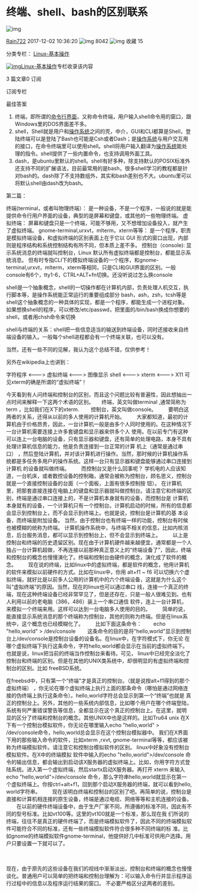 # 终端、shell、bash的区别联系

![img](https://csdnimg.cn/release/blogv2/dist/pc/img/reprint.png)

[Rain722](https://blog.csdn.net/Rain722) 2017-12-02 10:36:20 ![img](https://csdnimg.cn/release/blogv2/dist/pc/img/articleReadEyes.png) 8042 ![img](https://csdnimg.cn/release/blogv2/dist/pc/img/tobarCollect.png) 收藏 15

分类专栏： [Linux-基本操作](https://blog.csdn.net/rain722/category_6802486.html)

[![img](https://img-blog.csdnimg.cn/20201014180756918.png?x-oss-process=image/resize,m_fixed,h_64,w_64)Linux-基本操作](https://blog.csdn.net/rain722/category_6802486.html)专栏收录该内容

3 篇文章0 订阅

订阅专栏

最佳答案

1. 终端，即所谓的[命令行界面](https://www.baidu.com/s?wd=命令行界面&tn=44039180_cpr&fenlei=mv6quAkxTZn0IZRqIHcvrjTdrH00T1YLuHRkmH64PH6zuAuhnWFh0ZwV5Hcvrjm3rH6sPfKWUMw85HfYnjn4nH6sgvPsT6KdThsqpZwYTjCEQLGCpyw9Uz4Bmy-bIi4WUvYETgN-TLwGUv3EPHmLnHTknH04)，又称命令终端，用户输入shell命令用的窗口，跟Windows里的DOS界面差不多。
2. shell，Shell就是用户和[操作系统](https://www.baidu.com/s?wd=操作系统&tn=44039180_cpr&fenlei=mv6quAkxTZn0IZRqIHcvrjTdrH00T1d9rHcsn1R1nv7-nHwBuHNb0ZwV5Hcvrjm3rH6sPfKWUMw85HfYnjn4nH6sgvPsT6KdThsqpZwYTjCEQLGCpyw9Uz4Bmy-bIi4WUvYETgN-TLwGUv3EPHDzrHbdnjDz)之间的壳，中介，GUI和CLI都算是Shell，登陆终端可以是登陆了Bash也可能是Csh或者Dash；是[操作系统](https://www.baidu.com/s?wd=操作系统&tn=44039180_cpr&fenlei=mv6quAkxTZn0IZRqIHcvrjTdrH00T1YLuHRkmH64PH6zuAuhnWFh0ZwV5Hcvrjm3rH6sPfKWUMw85HfYnjn4nH6sgvPsT6KdThsqpZwYTjCEQLGCpyw9Uz4Bmy-bIi4WUvYETgN-TLwGUv3EPHmLnHTknH04)与用户交互用的接口，在命令终端里可以使用shell。shell将用户输入翻译为[操作系统](https://www.baidu.com/s?wd=操作系统&tn=44039180_cpr&fenlei=mv6quAkxTZn0IZRqIHcvrjTdrH00T1YLuHRkmH64PH6zuAuhnWFh0ZwV5Hcvrjm3rH6sPfKWUMw85HfYnjn4nH6sgvPsT6KdThsqpZwYTjCEQLGCpyw9Uz4Bmy-bIi4WUvYETgN-TLwGUv3EPHmLnHTknH04)能处理的指令。shell提供了一些内置命令，也支持调用外面工具。
3. dash，是ubuntu里默认的shell。shell有好多种，除支持默认的POSIX标准外还支持不同的扩展语法，目前最常用的是bash，很多shell学习的教程都是针对bash的。dash除了不支持数组外，其实和bash差别也不大。ubuntu里可以将默认shell由dash改为bash。

第二篇：

终端(terminal，或者叫物理终端）： 
是一种设备，不是一个程序，一般说的就是能提供命令行用户界面的设备，典型的是屏幕和键盘，或其他的一些物理终端。
虚拟终端： 
屏幕和键盘只是一个终端，可能不够用，又不想增加设备投入，就产生了虚拟终端。
gnome-terminal,urxvt，mlterm，xterm等等：
是一个程序，职责是模拟终端设备，和虚拟终端的区别表面上在于它以 GUI 形式的窗口出现，内部则是程序结构和系统控制结构有所不同，但本质上差不多。
控制台（console): 
显示系统消息的终端就叫控制台，Linux 默认所有虚拟终端都是控制台，都能显示系统消息。
但有时专指CLI下的模拟终端设备的一个程序，和gnome-terminal,urxvt，mlterm，xterm等相同，只是CLI和GUI界面的区别。一般console有6个，tty1-6，CTRL+ALT+fn切换。还没听说过怎么换console

shell是一个抽象概念，shell的一切操作都在计算机内部，负责处理人机交互，执行脚本等，是操作系统能正常运行的重要组成部分
bash，ash，zsh，tcsh等是shell这个抽象概念的一种具体的实现，都是一个程序，都能生成一个进程对象。
如果想换shell的程序，可以修改/etc/passwd，把里面的/bin/bash换成你想要的shell，或者用chsh命令来切换

shell与终端的关系：shell把一些信息适当的输送到终端设备，同时还接收来自终端设备的输入。一般每个shell进程都会有一个终端关联，也可以没有。

 

当然，还有一些不同的见解，我认为这个总结不错，仅供参考！

另外在wikipedia上也讲到：

字符程序 <---> 虚拟终端 <---> 图像显示
shell <---> xterm <---> X11
可见xterm的确是所谓的“虚拟终端”！

 

  今天看到有人问终端和控制台的区别，而且这个问题比较有普遍性，因此想抽出一点时间来解释一下这两个术语的区别。　　终端，英文叫做terminal ,通常简称为term ，比如我们在X下的xterm. 　　控制台，英文叫做console。 　　要明白这两者的关系，还得从以前的多人使用的计算机开始。 　　大家都知道，最初的计算机由于价格昂贵，因此，一台计算机一般是由多个人同时使用的。在这种情况下一台计算机需要连接上许多套键盘和显示器来供多个人 使用。在以前专门有这种可以连上一台电脑的设备，只有显示器和键盘，还有简单的处理电路，本身不具有处理计算机信息的能力，他是负责连接到一台正常的计算 机上（通常是通过串口） ，然后登陆计算机，并对该计算机进行操作。当然，那时候的计算机操作系统都是多任务多用户的操作系统。这样一台只有显示器和键盘能够通过串口连接到计算机 的设备就叫做终端。 　　而控制台又是什么回事呢？ 学机电的人应该知道，一台机床，或者数控设备的控制箱，通常会被称为控制台，顾名思义，控制台就是一个直接控制设备的台面（一个面板，上面有很多控制按 钮）。 在计算机里，把那套直接连接在电脑上的键盘和显示器就叫做控制台。请注意它和终端的区别，终端是通过串口连接上的，不是计算机本身就有的设备，而控制台是 计算机本身就有的设备，一个计算机只有一个控制台。计算机启动的时候，所有的信息都会显示到控制台上，而不会显示到终端上。也就是说，控制台是计算机的基 本设备，而终端是附加设备。 当然，由于控制台也有终端一样的功能，控制台有时候也被模糊的统称为终端。 计算机操作系统中，与终端不相关的信息，比如内核消息，后台服务消息，都可以显示到控制台上，但不会显示到终端上。 　　以上是控制台和终端的历史遗留区别。现在由于计算机硬件越来越便宜，通常都是一个人独占一台计算机超做，不再连接以前那种真正意义上的“终端设备了”，因此，终端和控制台的概念也慢慢演化了。终端和控制台由硬件的概念，演化成了软件的概念。 　　现在说的终端，比如linux中的虚拟终端，都是软件的概念，他用计算机的软件来模拟以前硬件的方式。比如在linux中，你用 alt+f1 ~ f6 可以切换六个虚拟终端，就好比是以前多人公用的计算机中的六个终端设备，这就是为什么这个叫“虚拟终端”的原因。当然，现在的linux也可以通过串口 线，连接一个真正的终端，现在这种终端设备已经非常罕见了，但是还存在，只是一般人很难见到。也有人利用以前的老电脑（386，486）装上一个串口通信 软件，连上一台计算机，来模拟一个终端来用。这样可以达到一台电脑多人使用的目的。 　　简单的说，能直接显示系统消息的那个终端称为控制台，其他的则称为终端。但是在linux系统中，这个概念也已经模糊化了。 　　比如下面这条命令： 　　echo "hello,world" > /dev/console 　　这条命令的目的是将"hello,world"显示到控制台上/dev/console是控制台设备的设备名。在linux中，在字符模式下，你无论 在哪个虚拟终端下执行这条命令，字符hello,world都会显示在当前的虚拟终端下。也就是说，linux把当前的终端当作控制台来看待。可见， linux中已经完全淡化了控制台和终端的区别。但是在其他的UNIX类系统中，却很明显的有虚拟终端和控制台的区别。比如 freeBSD系统。 　　



在freebsd中，只有第一个“终端”才是真正的控制台。（就是说按alt+f1得到的那个虚拟终端） ，你无论在哪个虚拟终端上执行上面的那条命令（哪怕是通过网络连接的伪终端上执行这条命令）。hello,world字符总会显示到第一个“终端”也就是 真正的控制台上。另外，其他的一些系统内部信息，比如哪个用户在哪个终端登陆，系统有何严重错误警告等信息，全都显示在这个真正的控制台上。在这里，就明 显的区分了终端和控制台的概念。其他UNIX中也是这样的。比如Tru64 unix 在X下有一个控制台模拟软件，你无论在哪里输入echo "hello,world" > /dev/console命令，hello,world总会显示在这个控制台模拟器中。 我们在X界面下用的那些输入命令的软件，比如xterm ,rxvt, gnome-terminal等等，都应该被称为终端模拟软件。请注意它和控制台模拟软件的区别。 linux中好象没有控制台模拟软件。在X中的终端模拟 软件中输入的echo "hello,world">/dev/console 命令的输出信息，都会输出到启动该X服务器的虚拟终端上。比如，你用字符方式登陆系统。进入第一个虚拟终端，然后startx启动X服务器。再打开 xterm 来输入 echo "hello,world">/dev/console 命令，那么字符串hello,world就显示在第一个虚拟终端上。你按ctrl+alt+f1，回到那个启动X服务器的终端，就可以看到hello, world字符串。 　　现在该明白终端和控制台的区别了吧。再简单的说，控制台是直接和计算机相连接的原生设备，终端是通过电缆、网络等等和主机连接的设备。 　　在以前的硬件终端设备中，由于生产厂家不同，所遵循的标准不同，因此有不同的型号标准。比如vt100等。这里的vt100就是一个标准，那么现在我 们所说的终端，往往不是真正的硬件终端了，而是终端模拟软件了，因此不同的终端模拟软件可能符合不同的标准，还有一些终端模拟软件符合很多种不同终端的标 准。比如gnome的终端模拟软件gnome-terminal，他提供好几中标准可供用户选择。用户只要设置一下就可以了。

 　　

现在，由于原先的这些设备在我们的视线中渐渐淡出，控制台和终端的概念也慢慢谈化。普通用户可以简单的把终端和控制台理解为：可以输入命令行并显示程序运行过程中的信息以及程序运行结果的窗口。 不必要严格区分这两者的差别。